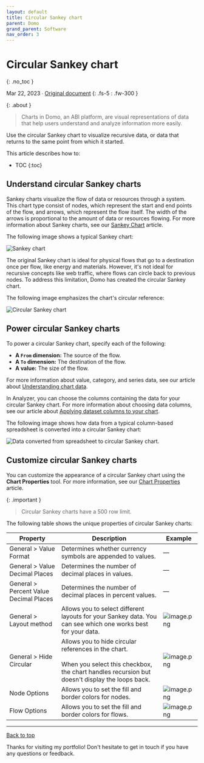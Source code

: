 ```yaml
---
layout: default
title: Circular Sankey chart
parent: Domo
grand_parent: Software
nav_order: 3
---
```


# Circular Sankey chart
{: .no_toc }

Mar 22, 2023 ∙ [Original document](https://domo-support.domo.com/s/article/000005155?language=en_US)
{: .fs-5 : .fw-300 }

{:  .about }
> Charts in Domo, an ABI platform, are visual representations of data that help users understand and analyze information more easily.

Use the circular Sankey chart to visualize recursive data, or data that returns to the same point from which it started.

This article describes how to:

- TOC
{:toc}

## Understand circular Sankey charts

Sankey charts visualize the flow of data or resources through a system. This chart type consist of nodes, which represent the start and end points of the flow, and arrows, which represent the flow itself. The width of the arrows is proportional to the amount of data or resources flowing. For more information about Sankey charts, see our [Sankey Chart](https://domo-support.domo.com/s/article/360043429273?language=en_US) article.

The following image shows a typical Sankey chart:

![Sankey chart](https://github.com/haileytapia/portfolio/assets/78626762/6f89c694-a97b-4aa0-b8c9-f3a4a05a911b)

The original Sankey chart is ideal for physical flows that go to a destination once per flow, like energy and materials. However, it's not ideal for recursive concepts like web traffic, where flows can circle back to previous nodes. To address this limitation, Domo has created the circular Sankey chart.

The following image emphasizes the chart's circular reference:

![Circular Sankey chart](https://github.com/haileytapia/portfolio/assets/78626762/95b4b813-cf06-4b18-b068-266c803bc387)

## Power circular Sankey charts

To power a circular Sankey chart, specify each of the following:

* **A `From` dimension:** The source of the flow.
* **A `To` dimension:** The destination of the flow.
* **A value:** The size of the flow.

For more information about value, category, and series data, see our article about [Understanding chart data](https://domo-support.domo.com/s/article/360043428693?language=en_US).

In Analyzer, you can choose the columns containing the data for your circular Sankey chart. For more information about choosing data columns, see our article about [Applying dataset columns to your chart](https://domo-support.domo.com/s/article/360043428713?language=en_US).

The following image shows how data from a typical column-based spreadsheet is converted into a circular Sankey chart:

![Data converted from spreadsheet to circular Sankey chart.](https://github.com/haileytapia/portfolio/assets/78626762/ccb84f53-8b9d-44b8-b083-5a82cdb5925c)

## Customize circular Sankey charts

You can customize the appearance of a circular Sankey chart using the **Chart Properties** tool. For more information, see our [Chart Properties](https://domo-support.domo.com/s/article/360042925374?language=en_US) article.

{:  .important }
> Circular Sankey charts have a 500 row limit.

The following table shows the unique properties of circular Sankey charts:

| Property | Description | Example |
| --- | --- | --- |
| General > Value Format | Determines whether currency symbols are appended to values. | — |
| General > Value Decimal Places | Determines the number of decimal places in values. | — |
| General > Percent Value Decimal Places | Determines the number of decimal places in percent values. | — |
| General > Layout method | Allows you to select different layouts for your Sankey data. You can see which one works best for your data. | ![image.png](https://domo-support.domo.com/servlet/rtaImage?eid=ka05w00000128YR&feoid=00N5w00000Ri7BU&refid=0EM5w000006u8ej) |
| General > Hide Circular | Allows you to hide circular references in the chart. <br> <br> When you select this checkbox, the chart handles recursion but doesn't display the loops back. | ![image.png](https://domo-support.domo.com/servlet/rtaImage?eid=ka05w00000128YR&feoid=00N5w00000Ri7BU&refid=0EM5w000006u8eo) |
| Node Options | Allows you to set the fill and border colors for nodes. | ![image.png](https://domo-support.domo.com/servlet/rtaImage?eid=ka05w00000128YR&feoid=00N5w00000Ri7BU&refid=0EM5w000006u8eQ) |
| Flow Options | Allows you to set the fill and border colors for flows. | ![image.png](https://domo-support.domo.com/servlet/rtaImage?eid=ka05w00000128YR&feoid=00N5w00000Ri7BU&refid=0EM5w000006u8ey) |

---

[Back to top](#top)

Thanks for visiting my portfolio! Don't hesitate to get in touch if you have any questions or feedback.

